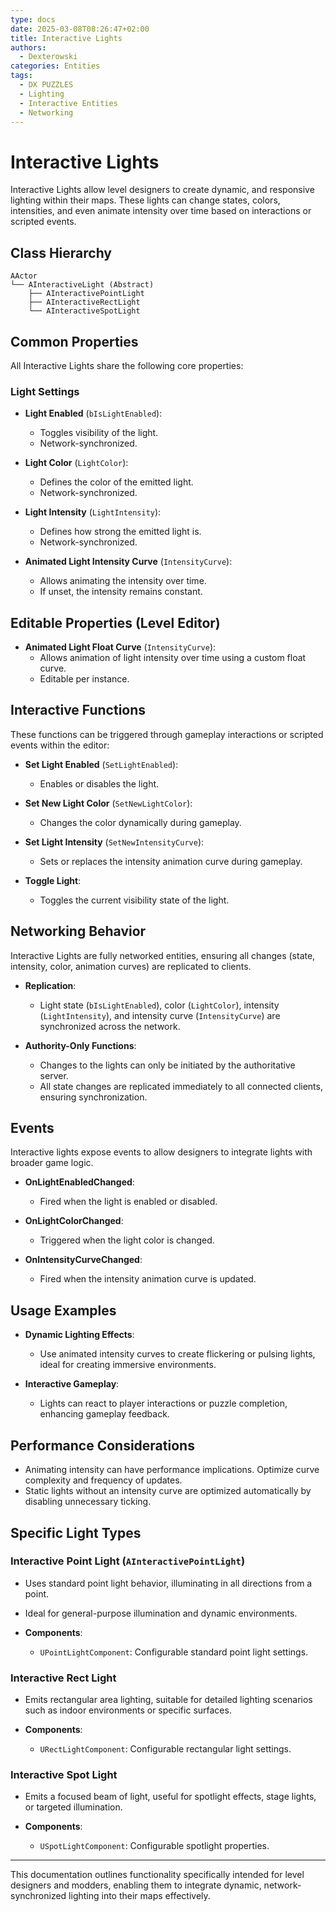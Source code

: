 ```yaml
---
type: docs
date: 2025-03-08T08:26:47+02:00
title: Interactive Lights
authors:
  - Dexterowski
categories: Entities
tags:
  - DX PUZZLES
  - Lighting
  - Interactive Entities
  - Networking
---
```


# Interactive Lights

Interactive Lights allow level designers to create dynamic, and responsive lighting within their maps. These lights can change states, colors, intensities, and even animate intensity over time based on interactions or scripted events.

## Class Hierarchy
```
AActor
└── AInteractiveLight (Abstract)
    ├── AInteractivePointLight
    ├── AInteractiveRectLight
    └── AInteractiveSpotLight
```

## Common Properties
All Interactive Lights share the following core properties:

### Light Settings

- **Light Enabled** (`bIsLightEnabled`):
  - Toggles visibility of the light.
  - Network-synchronized.

- **Light Color** (`LightColor`):
  - Defines the color of the emitted light.
  - Network-synchronized.

- **Light Intensity** (`LightIntensity`):
  - Defines how strong the emitted light is.
  - Network-synchronized.

- **Animated Light Intensity Curve** (`IntensityCurve`):
  - Allows animating the intensity over time.
  - If unset, the intensity remains constant.

## Editable Properties (Level Editor)

- **Animated Light Float Curve** (`IntensityCurve`):
  - Allows animation of light intensity over time using a custom float curve.
  - Editable per instance.

## Interactive Functions
These functions can be triggered through gameplay interactions or scripted events within the editor:

- **Set Light Enabled** (`SetLightEnabled`):
  - Enables or disables the light.

- **Set New Light Color** (`SetNewLightColor`):
  - Changes the color dynamically during gameplay.

- **Set Light Intensity** (`SetNewIntensityCurve`):
  - Sets or replaces the intensity animation curve during gameplay.

- **Toggle Light**:
  - Toggles the current visibility state of the light.

## Networking Behavior

Interactive Lights are fully networked entities, ensuring all changes (state, intensity, color, animation curves) are replicated to clients.

- **Replication**:
  - Light state (`bIsLightEnabled`), color (`LightColor`), intensity (`LightIntensity`), and intensity curve (`IntensityCurve`) are synchronized across the network.

- **Authority-Only Functions**:
  - Changes to the lights can only be initiated by the authoritative server.
  - All state changes are replicated immediately to all connected clients, ensuring synchronization.

## Events

Interactive lights expose events to allow designers to integrate lights with broader game logic.

- **OnLightEnabledChanged**:
  - Fired when the light is enabled or disabled.

- **OnLightColorChanged**:
  - Triggered when the light color is changed.

- **OnIntensityCurveChanged**:
  - Fired when the intensity animation curve is updated.

## Usage Examples

- **Dynamic Lighting Effects**:
  - Use animated intensity curves to create flickering or pulsing lights, ideal for creating immersive environments.

- **Interactive Gameplay**:
  - Lights can react to player interactions or puzzle completion, enhancing gameplay feedback.

## Performance Considerations
- Animating intensity can have performance implications. Optimize curve complexity and frequency of updates.
- Static lights without an intensity curve are optimized automatically by disabling unnecessary ticking.

## Specific Light Types

### Interactive Point Light (`AInteractivePointLight`)
- Uses standard point light behavior, illuminating in all directions from a point.
- Ideal for general-purpose illumination and dynamic environments.

- **Components**:
  - `UPointLightComponent`: Configurable standard point light settings.

### Interactive Rect Light
- Emits rectangular area lighting, suitable for detailed lighting scenarios such as indoor environments or specific surfaces.

- **Components**:
  - `URectLightComponent`: Configurable rectangular light settings.

### Interactive Spot Light
- Emits a focused beam of light, useful for spotlight effects, stage lights, or targeted illumination.

- **Components**:
  - `USpotLightComponent`: Configurable spotlight properties.

---

This documentation outlines functionality specifically intended for level designers and modders, enabling them to integrate dynamic, network-synchronized lighting into their maps effectively.

